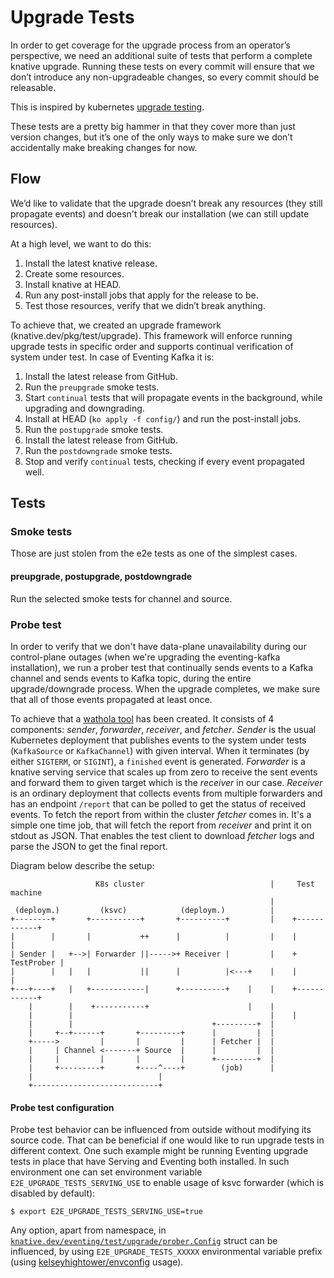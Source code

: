 # Upgrade Tests

In order to get coverage for the upgrade process from an operator’s perspective,
we need an additional suite of tests that perform a complete knative upgrade.
Running these tests on every commit will ensure that we don’t introduce any
non-upgradeable changes, so every commit should be releasable.

This is inspired by kubernetes
[upgrade testing](https://github.com/kubernetes/community/blob/master/contributors/devel/sig-testing/e2e-tests.md#version-skewed-and-upgrade-testing).

These tests are a pretty big hammer in that they cover more than just version
changes, but it’s one of the only ways to make sure we don’t accidentally make
breaking changes for now.

## Flow

We’d like to validate that the upgrade doesn’t break any resources (they still
propagate events) and doesn't break our installation (we can still update
resources).

At a high level, we want to do this:

1. Install the latest knative release.
1. Create some resources.
1. Install knative at HEAD.
1. Run any post-install jobs that apply for the release to be.
1. Test those resources, verify that we didn’t break anything.

To achieve that, we created an upgrade framework (knative.dev/pkg/test/upgrade).
This framework will enforce running upgrade tests in specific order and supports
continual verification of system under test. In case of Eventing Kafka it is:

1. Install the latest release from GitHub.
1. Run the `preupgrade` smoke tests.
1. Start `continual` tests that will propagate events in the background, while
   upgrading and downgrading.    
1. Install at HEAD (`ko apply -f config/`) and run the post-install jobs.
1. Run the `postupgrade` smoke tests.
1. Install the latest release from GitHub.
1. Run the `postdowngrade` smoke tests.
1. Stop and verify `continual` tests, checking if every event propagated well.

## Tests

### Smoke tests

Those are just stolen from the e2e tests as one of the simplest cases.

#### preupgrade, postupgrade, postdowngrade

Run the selected smoke tests for channel and source.

### Probe test

In order to verify that we don't have data-plane unavailability during our
control-plane outages (when we're upgrading the eventing-kafka installation),
we run a prober test that continually sends events to a Kafka channel and sends
events to Kafka topic, during the entire upgrade/downgrade process. When the
upgrade completes, we make sure that all of those events propagated at least
once.

To achieve that a [wathola tool](https://pkg.go.dev/knative.dev/eventing/test/upgrade/prober/wathola)
has been created. It consists of 4 components: _sender_, _forwarder_,
_receiver_, and _fetcher_. _Sender_ is the usual Kubernetes deployment that
publishes events to the system under tests (`KafkaSource` or `KafkaChannel`)
with given interval. When it terminates (by either `SIGTERM`, or `SIGINT`), a
`finished` event is generated. _Forwarder_ is a knative serving service that
scales up from zero to receive the sent events and forward them to given target
which is the _receiver_ in our case. _Receiver_ is an ordinary deployment that
collects events from multiple forwarders and has an endpoint `/report` that can
be polled to get the status of received events. To fetch the report from within
the cluster _fetcher_ comes in. It's a simple one time job, that will fetch the
report from _receiver_ and print it on stdout as JSON. That enables the test
client to download _fetcher_ logs and parse the JSON to get the final report.

Diagram below describe the setup:

```
                   K8s cluster                            |     Test machine
                                                          |
 (deploym.)         (ksvc)            (deploym.)          |
+--------+       +-----------+       +----------+         |    +------------+
|        |       |           ++      |          |         |    |            |
| Sender |   +-->| Forwarder ||----->+ Receiver |         |    + TestProber |
|        |   |   |           ||      |          |<---+    |    |            |
+---+----+   |   +------------|      +----------+    |    |    +------------+
    |        |    +-----------+                      |    |
    |        |                                            |    |
    |        |                               +---------+  |
    |     +--+------+       +---------+      |         |  |
    +----->         |       |         |      | Fetcher |  |
    |     | Channel <-------+ Source  |      |         |  |
    |     |         |       |         |      +---------+  |
    |     +---------+       +----^----+        (job)      |
    |                            |
    +----------------------------+              
```

#### Probe test configuration

Probe test behavior can be influenced from outside without modifying its source
code. That can be beneficial if one would like to run upgrade tests in different
context. One such example might be running Eventing upgrade tests in place that
have Serving and Eventing both installed. In such environment one can set
environment variable `E2E_UPGRADE_TESTS_SERVING_USE` to enable usage of ksvc
forwarder (which is disabled by default):

```
$ export E2E_UPGRADE_TESTS_SERVING_USE=true
```

Any option, apart from namespace, in
[`knative.dev/eventing/test/upgrade/prober.Config`](https://github.com/knative/eventing/blob/022e281/test/upgrade/prober/prober.go#L52-L63)
struct can be influenced, by using `E2E_UPGRADE_TESTS_XXXXX` environmental
variable prefix (using
[kelseyhightower/envconfig](https://github.com/kelseyhightower/envconfig#usage)
usage).
